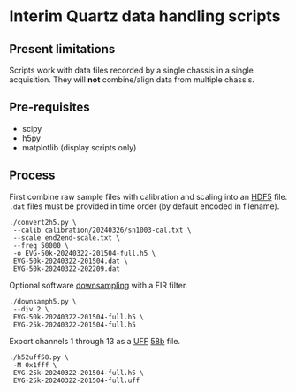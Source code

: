 # Interim Quartz data handling scripts

## Present limitations

Scripts work with data files recorded by a single chassis in a single acquisition.
They will __not__ combine/align data from multiple chassis.

## Pre-requisites

- scipy
- h5py
- matplotlib (display scripts only)

## Process

First combine raw sample files with calibration and scaling
into an [HDF5](https://en.wikipedia.org/wiki/Hierarchical_Data_Format) file.
`.dat` files must be provided in time order (by default encoded in filename).

```
./convert2h5.py \
 --calib calibration/20240326/sn1003-cal.txt \
 --scale end2end-scale.txt \
 --freq 50000 \
 -o EVG-50k-20240322-201504-full.h5 \
 EVG-50k-20240322-201504.dat \
 EVG-50k-20240322-202209.dat
```

Optional software [downsampling](https://docs.scipy.org/doc/scipy/reference/generated/scipy.signal.decimate.html#scipy.signal.decimate) with a FIR filter.

```
./downsamph5.py \
 --div 2 \
 EVG-50k-20240322-201504-full.h5 \
 EVG-25k-20240322-201504-full.h5
```

Export channels 1 through 13 as a [UFF](https://www.ceas3.uc.edu/sdrluff/all_files.php) [58b](https://www.svibs.com/resources/ARTeMIS_Modal_Help/UFF%20Data%20Set%20Number%2058.html) file.

```
./h52uff58.py \
 -M 0x1fff \
 EVG-25k-20240322-201504-full.h5 \
 EVG-25k-20240322-201504-full.uff
```

